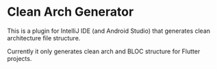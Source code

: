 # Clean Arch Generator

This is a plugin for IntelliJ IDE (and Android Studio) that generates clean architecture file structure.

Currently it only generates clean arch and BLOC structure for Flutter projects.